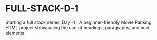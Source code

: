 # FULL-STACK-D-1
Starting a full stack series. 
Day -1 : A beginner-friendly Movie Ranking HTML project showcasing the use of headings, paragraphs, and void elements.

